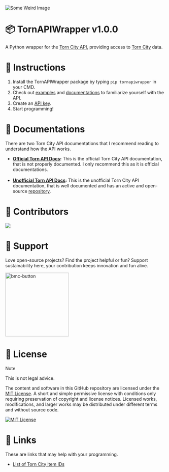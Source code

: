 ![Some Weird Image](https://github.com/cxdzc/TornAPIWrapper/assets/110936008/4691f2ce-c11f-4776-8852-61a058f28f0b)

# 📦 TornAPIWrapper v1.0.0
A Python wrapper for the [Torn City API](https://www.torn.com/api.html), providing access to [Torn City](https://www.torn.com) data.

# 📄 Instructions
1. Install the TornAPIWrapper package by typing `pip tornapiwrapper` in your CMD.
2. Check out [examples](Examples) and [documentations](#-documentations) to familiarize yourself with the API.
3. Create an [API key](https://www.torn.com/preferences.php#tab=api).
4. Start programming!

# 📑 Documentations
There are two Torn City API documentations that I recommend reading to understand how the API works.

- **[Official Torn API Docs](https://www.torn.com/api.html):** This is the official Torn City API documentation, that is not properly documented. I only recommend this as it is official documentations.
<br><br>
- **[Unofficial Torn API Docs](https://tornapi.tornplayground.eu):** This is the unofficial Torn City API documentation, that is well documented and has an active and open-source [repository](https://github.com/Torn-Playground/tornapi-documentation).

# 💝 Contributors
<a href="https://github.com/cxdzc/tornapiwrapper/graphs/contributors">
  <img src="https://contrib.rocks/image?repo=cxdzc/tornapiwrapper" />
</a>

# 💌 Support
Love open-source projects? Find the project helpful or fun? Support sustainability here, your contribution keeps innovation and fun alive.

<a rel="license" href="https://www.buymeacoffee.com/cxdzc"><img width="200" alt="bmc-button" src="https://github.com/cxdzc/TornAPIWrapper/assets/110936008/494a782f-e327-4d07-8821-e962f03842e4"></a>

# 📜 License
> [!NOTE]
> This is not legal advice.

The content and software in this GitHub repository are licensed under the [MIT License](LICENSE). A short and simple permissive license with conditions only requiring preservation of copyright and license notices. Licensed works, modifications, and larger works may be distributed under different terms and without source code.

<a rel="license" href="LICENSE"><img alt="MIT License" src="https://img.shields.io/badge/License-MIT-ab1436"/></a>

# 🔗 Links
These are links that may help with your programming.

- [List of Torn City item IDs](https://www.tornstats.com/items)
